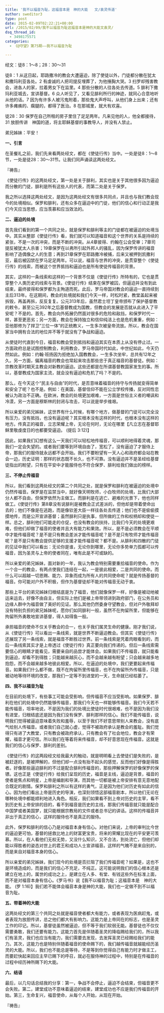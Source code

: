 ```yaml
---
title: '我不以福音为耻，这福音本是　神的大能   文/袁灵传道'
author: sweditor3
type: post
date: 2015-02-09T02:22:21+00:00
url: /2015/02/09/我不以福音为耻这福音本是神的大能文袁灵/
dsq_thread_id:
  - 3498175571
categories:
  - 《@守望》第75期——我不以福音为耻

---
```

经文：徒8：1～8；28：30～31

徒8：1 从这日起，耶路撒冷的教会大遭逼迫，除了使徒以外，门徒都分散在犹太和撒玛利亚各处。2 有虔诚的人把司提反埋葬了，为他捶胸大哭。3 扫罗却残害教会，进各人的家，拉着男女下在监里。4 那些分散的人往各处去传道。5 腓利下撒玛利亚城去，宣讲基督。6 众人听见了，又看见腓利所行的神迹，就同心合意地听从他的话。7 因为有许多人被污鬼附着，那些鬼大声呼叫，从他们身上出来；还有许多瘫痪的、瘸腿的，都得了医治。8 在那城里，就大有欢喜。
  
徒28：30 保罗在自己所租的房子里住了足足两年。凡来见他的人，他全都接待，31 放胆传讲　神国的道，将主耶稣基督的事教导人，并没有人禁止。

弟兄姊妹：平安！

**一、引言**

在圣餐礼之前，我们先来看两处经文，都在《使徒行传》当中。一处是徒8：1～8节，一处是徒28：30～31节。让我们同声诵读这两处经文。

『祷告』

《使徒行传》的这两处经文，第一处是关于腓利，其实也是关于其他很多因为逼迫而分散的门徒，腓利是所有这些人的代表，而第二处是关于保罗。

我之所以选择这两处经文，是因为这两处经文有很多共同点，并且也与我们教会现今的处境相似。保罗和腓利，还有众多在逼迫中的门徒，他们的信心和行动正是我们今天应当思想，应当羡慕和应当效法的。

**二、逼迫的处境**

首先我们看到的第一个共同之处，就是保罗和腓利等主的门徒都在被逼迫的处境当中。其实从整部《使徒行传》看，我们就可以知道福音和这个世界的关系是持续的紧张，不是一次的冲突，而是不断的冲突。从4章彼得、约翰在公会受审；7章司提反被犹太人杀害；19章保罗在以弗所引起外邦人的骚乱，因为保罗传讲的福音影响了造偶像之人的生意；再到21章保罗在耶路撒冷被捕，后来又被押到凯撒利亚，最后被囚禁在罗马足足两年。可以说，福音与世界的冲突，是贯穿整个《使徒行传》的线索，而被这个世界抵挡和逼迫也是所有使徒传福音的背景。

其实，这样的一条线索和这样的一个背景不仅是《使徒行传》所特有的，它也是贯穿整个人类历史的线索与背景。《使徒行传》结束在保罗被囚，但逼迫并没有到此结束，最终彼得和保罗都为主殉道而死。此后，罗马帝国对教会的逼迫一直持续到主后313年。在这期间，教会的处境就和我们今天一样，时松时紧，教堂盖起来被拆毁，再盖再拆，反反复复。公元313年后，虽然君士坦丁皇帝颁布了保护基督教的敕令，甚至公元392年之后基督教成为国教，但教会的发展是否就从此进入了平安呢？不是的。首先，教会向外拓展仍然面对很多的危险和敌挡，和保罗时代一样，甚至更恶劣；另一方面，教会在保持独立和信仰纯洁上也是危机重重，例如：亚他那修为了捍卫“三位一体”的正统教义，一生多次被皇帝流放。所以，教会在国家当中拥有合法的地位并不等于就没有了争战和逼迫。

从使徒时代直到今日，福音和教会受到抵挡和逼迫其实在本质上从没有停止过。一方面政府总是试图控制教会，利用教会，罗马帝国时代如此，中世纪如此，今天仍然如此。例如：约翰·班扬因为拒绝加入国教教会，一生多次坐牢，总共有12年之久。另一方面，偏离福音的教会也常起来攻击那些忠于真正福音的基督徒。例如：宗教改革时期天主教会对新教的逼迫。这些还都是在所谓基督教国家发生的事。所以，基督教成为国家主流，就会没有逼迫和危机了吗？不是的。
  
那么，在今天这个“民主与自由”的时代，是否意味着福音的持守与传扬就变得简单和安全了呢？也不是。例如：在美国，基督信仰不能在公立学校传播，反对同性恋被认为政治不正确。在欧洲，教会的处境更加艰难，一方面是世俗主义者的嘲讽和冷漠，另一方面是穆斯林的封闭与攻击，可以说是举步维艰。

所以亲爱的弟兄姊妹，这世界有什么时候，有哪个地方，做基督的门徒可以完全没有压力，没有抵挡，也没有逼迫呢？其实根本没有这样的时代，也根本没有这样的地方。传真正的福音，立志荣耀上帝，无论在何时，无论在哪里【凡立志在基督耶稣里敬虔度日的也都要受逼迫。 (提后 3:12)】

因此，如果我们幻想有这么一天我们可以轻松地传福音，可以顺利地得着灵魂，那我们一定会失望的。或者我们要等到环境自由了，宽松了，没有逼迫了才服侍上帝，那我们的服侍就永远都不会开始。我们不要盼望有一天人心和政府都会站在教会一边，历史证明：那样的状态既不长久，也不可靠。没有逼迫并不是圣经给基督徒指出的盼望，只有在平安中才能服侍也不符合保罗、腓利给我们做出的榜样。

**三、不停止传福音**

所以，我们看到这两处经文的第二个共同之处，就是保罗和腓利在被逼迫的处境中仍然传福音。保罗是在监禁当中，就好像天明牧师，小白牧师的处境，比我们大部分人都不自由，但保罗依然为主做工。而腓利是在逃亡、避难的光景下，他也同样做工。《使徒行传》第8章没有说腓利是被教会正式差派的，但他却是带着使命出去的；他们不像是在逃跑，而是像钦差大臣一样往各处去传道；他们也不是偷偷摸摸地传，而是公开宣讲基督；虽然腓利只是执事，但所做的工作和权柄却和使徒一样。总之，腓利他们可能走的仓促，也没有教会的扶持，比我们今天的处境更艰难，但他们却做了福音的使者并且大有能力和果效。所以，是不是必须教会在平顺中才能传福音呢？是不是只有教会差派才能传福音呢？是不是只有牧师才能传福音呢？是不是只有教会提供足够的支援才能传福音呢？都不是。从腓利和四散的门徒的见证中我们可以看出：无论你是谁，无论你到哪里，无论你多势单力孤都可以传福音，因为圣灵与上帝的使者同在，唯有此是不可或缺的。

所以亲爱的弟兄姊妹，面对新的一年，我认为教会特别需要重拾福音的使命。作为一个合一的教会，有两点使我们连结在一起，一是彼此相爱，二是共同的使命。而什么可以超越一切恩赐、能力、异象而成为所有人的共同使命呢？就是传扬基督的福音。你可能对户外不积极，但作为基督徒却不能对传福音无动于衷。
  
那些上平台的弟兄姊妹归根结底是为了福音，他们就像保罗一样，好像是被动地被运来运去，好像不由自主，但实际上他们是被上帝带领进到政府部门，在公务员和边缘人群中为福音做了美好的见证。那么其他仍然委身守望教会，但对户外敬拜却没有特别负担的弟兄姊妹呢，愿你们如同腓利一般，虽然不在拘留所里，但能够在拘留所外勇敢地宣讲基督，得人如得鱼一般。

承担福音的使命不仅关乎教会的合一，也关乎我们属灵生命的健康。刚才我们说，从《使徒行传》可以看出一条线索，就是世界不断逼迫教会。但其实《使徒行传》还展现了另一条线索，就是福音不断胜过世界。前一条线索是凭着肉眼看到的，而后一条线索其实才是上帝透过《使徒行传》真正要向我们传递的。但后一条线索需要信心的眼睛才能看见，需要亲自的品尝才能体会。如果我们不传福音，就只能看到逼迫，却看不到得胜；只能越来越灰心，而不会越来越有盼望；只会越来越多地抱怨，而不会越来越多地彼此相爱。所以，在逼迫的处境中，我们更要起来传福音。如果我们什么都不做，既不在拘留所里传福音，也不在拘留所外传福音，只是被动地等待环境的改变，那我们一定等不到进堂的一天，生命就已经枯萎了。

**四、我不以福音为耻**

在目前的处境下，有些事工可能会受影响，但传福音不应当受影响。如果保罗、腓利在他们的处境中仍然能够传福音，那我们今天也一样能够传福音。我们今天若不能传福音，坦率地说，不是因为我们的处境比使徒时代很艰难，也不是因为我们没有进堂，归根结底还是因为我们没有保罗、腓利那样的信心。我们不能传福音，说明我们觉得被逼迫意味着失败和羞辱，以至于我们不好意思带别人来教会，没有底气给别人传福音。或者我们自己就心虚，觉得不被政府承认是教会的羞耻。我们觉得只有进了大教堂，只有教会被政府承认，只有教会有了社会地位，教会才有荣耀，福音才更可信。所以我们在等着将来传福音，却不好意思现在传福音。这就是我们的信心与保罗、腓利的差别。

《使徒行传》的这两段经文给我最大的触动，就是明明看上去使徒们是失败的，是被赶逐的，是被押解的，但他们却一点没有抬不起头的感觉，反而他们好像是得胜者。好像那些逼迫腓利的不过是配合腓利传福音的，那些押解保罗的好像保罗的保镖。这也正是《使徒行传》给我们呈现的历史，福音是主线，逼迫是背景，福音的使者是焦点和明星，上帝是编剧和导演，而其他一切都是被上帝安排有意无意地配合既定的剧情。保罗和腓利之所以有这样的勇气，正是因为他们对历史有如此的信心。因为他们看出上帝是历史的导演，也深刻领悟这部福音剧本，所以他们无论在哪种处境中都能顺利地进入角色。相反，我们如果看不到上帝对历史的主宰，看不到历史有上帝安排的目的，看不到福音是历史的主线，那我们传福音就只能是配合中国梦或者美国梦，就只能根据宗教局的文件或者总书记的讲话。这样的传福音并非出于真正的信心，这样的服侍也不是真正的服侍。

此外，保罗和腓利的信心乃是对福音本身有信心。对他们来说，上帝的审判比今世的逼迫更可怕，基督的拯救比地上的财富更宝贵，将来的荣耀比现在的平安更可羡慕。所以，在人看他们无权无势，又没什么知识，又不合法，到处流亡，但他们却能以得胜者的姿态对世上的君王和成功人士宣讲福音。这样的气魄不是来自别的，而是来自对福音本身的信心。

所以亲爱的弟兄姊妹，我们现今的处境是否拦阻了我们传福音呢？如果是，这也不是环境造成的，而是我们的信心不充足，不纯正。这可能说明我们的信心根本还是建立在地上的，属世的成功之上，是建立在人多、有堂、有钱这些外在标准上面，而不是对福音本身有信心。《罗马书》说【我不以福音为耻；这福音本是　神的大能。 (罗 1:16)】我们若不能体会福音本身是神的大能，我们也一定做不到不以福音为耻。

**五、带着神的大能**
  
这两处经文的第三个共同之处就是福音使者都大有能力，或者表现为医病赶鬼，或者表现为放胆传讲，总之他们都大有影响力。这能力是上帝同在的标志，也是圣灵工作的印记。所以，基督徒虽然被逼迫，但不等于我们软弱无能。基督徒也不仅仅需要勇敢，我们还要有能力。这能力首先是伴随着圣灵的降临赐给我们的，所以我们有圣灵，我们也应当有能力，我们需要去发现，去发挥圣灵已经赐给我们的能力。其次，这能力也是特别伴随着福音的使命赐下的，我们越传福音就越能经历圣灵的大能。所以，我们也不能总是等待，不是等到你觉得自己有能力时才做主工，而要赶快起来回应主早已赐下的呼召，就必在服侍神的过程中，特别是在传福音的过程中经历神所赐下的大能。

**六、结语**

最后，以几句话总结我的分享：第一，争战不会停止，逼迫不会结束，但福音更不会失败。第二，建堂成功不意味着逼迫的结束，建堂成功也不应是我们传福音的开始。第三，生命复兴，福音使命，从每个人开始，从现在开始。

『祷告』